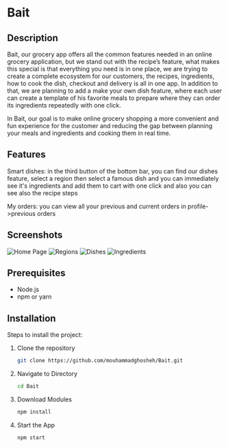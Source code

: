 # Bait

## Description
Bait, our grocery app offers all the common features needed in an online grocery application, but we stand out with the recipe’s feature,
what makes this special is that everything you need is in one place, we are trying to create a complete ecosystem for our customers, the recipes, ingredients,
how to cook the dish, checkout and delivery is all in one app. In addition to that, we are planning to add a make your own dish feature,
where each user can create a template of his favorite meals to prepare where they can order its ingredients repeatedly with one click.

In Bait, our goal is to make online grocery shopping a more convenient and fun experience for the customer and reducing the gap between planning your meals and ingredients and cooking them in real time.


## Features
Smart dishes: in the third button of the bottom bar, you can find our dishes feature, select a region then select a famous dish and you can immediately see it's ingredients and add them to cart with one click and also you can see also the recipe steps

My orders: you can view all your previous and current orders in profile->previous orders

## Screenshots
![Home Page](https://github.com/mouhammadghosheh/Bait/blob/master/Screenshots/WhatsApp%20Image%202024-07-23%20at%2011.45.53%20PM.jpeg)
![Regions](https://github.com/mouhammadghosheh/Bait/blob/master/Screenshots/WhatsApp%20Image%202024-07-23%20at%2011.45.53%20PM%20(1).jpeg)
![Dishes](https://github.com/mouhammadghosheh/Bait/blob/master/Screenshots/WhatsApp%20Image%202024-07-23%20at%2011.45.53%20PM%20(2).jpeg)
![Ingredients](https://github.com/mouhammadghosheh/Bait/blob/master/Screenshots/WhatsApp%20Image%202024-07-23%20at%2011.45.53%20PM%20(3).jpeg)



## Prerequisites
- Node.js
- npm or yarn

## Installation
Steps to install the project:
1. Clone the repository
   ```bash
   git clone https://github.com/mouhammadghosheh/Bait.git
2. Navigate to Directory
   ```bash
   cd Bait
3. Download Modules
   ```bash
   npm install

4. Start the App
   ```bash
   npm start
